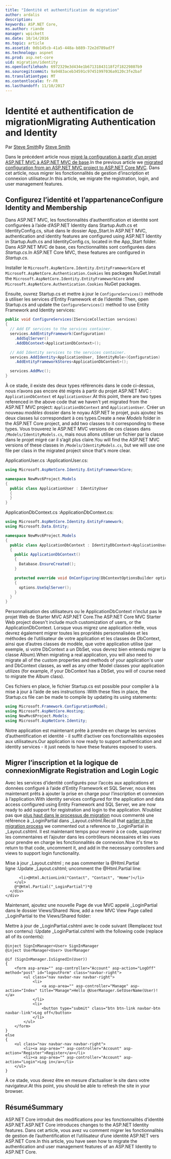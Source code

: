 ```yaml
---
title: "Identité et authentification de migration"
author: ardalis
description: 
keywords: ASP.NET Core,
ms.author: riande
manager: wpickett
ms.date: 10/14/2016
ms.topic: article
ms.assetid: 0db145cb-41a5-448a-b889-72e2d789ad7f
ms.technology: aspnet
ms.prod: asp.net-core
uid: migration/identity
ms.openlocfilehash: 6972329e3d434e1b67131843118f2f18229807b9
ms.sourcegitcommit: 9a9483aceb34591c97451997036a9120c3fe2baf
ms.translationtype: MT
ms.contentlocale: fr-FR
ms.lasthandoff: 11/10/2017
---
```

# <a name="migrating-authentication-and-identity"></a><span data-ttu-id="556e2-103">Identité et authentification de migration</span><span class="sxs-lookup"><span data-stu-id="556e2-103">Migrating Authentication and Identity</span></span>

<a name="migration-identity"></a>

<span data-ttu-id="556e2-104">Par [Steve Smith](https://ardalis.com/)</span><span class="sxs-lookup"><span data-stu-id="556e2-104">By [Steve Smith](https://ardalis.com/)</span></span>

<span data-ttu-id="556e2-105">Dans le précédent article nous [migré la configuration à partir d’un projet ASP.NET MVC à ASP.NET MVC de base](configuration.md).</span><span class="sxs-lookup"><span data-stu-id="556e2-105">In the previous article we [migrated configuration from an ASP.NET MVC project to ASP.NET Core MVC](configuration.md).</span></span> <span data-ttu-id="556e2-106">Dans cet article, nous migrer les fonctionnalités de gestion d’inscription et connexion utilisateur.</span><span class="sxs-lookup"><span data-stu-id="556e2-106">In this article, we migrate the registration, login, and user management features.</span></span>

## <a name="configure-identity-and-membership"></a><span data-ttu-id="556e2-107">Configurez l’identité et l’appartenance</span><span class="sxs-lookup"><span data-stu-id="556e2-107">Configure Identity and Membership</span></span>

<span data-ttu-id="556e2-108">Dans ASP.NET MVC, les fonctionnalités d’authentification et identité sont configurées à l’aide d’ASP.NET Identity dans Startup.Auth.cs et IdentityConfig.cs, situé dans le dossier App_Start.</span><span class="sxs-lookup"><span data-stu-id="556e2-108">In ASP.NET MVC, authentication and identity features are configured using ASP.NET Identity in Startup.Auth.cs and IdentityConfig.cs, located in the App_Start folder.</span></span> <span data-ttu-id="556e2-109">Dans ASP.NET MVC de base, ces fonctionnalités sont configurées dans *Startup.cs*.</span><span class="sxs-lookup"><span data-stu-id="556e2-109">In ASP.NET Core MVC, these features are configured in *Startup.cs*.</span></span>

<span data-ttu-id="556e2-110">Installer le `Microsoft.AspNetCore.Identity.EntityFrameworkCore` et `Microsoft.AspNetCore.Authentication.Cookies` les packages NuGet.</span><span class="sxs-lookup"><span data-stu-id="556e2-110">Install the `Microsoft.AspNetCore.Identity.EntityFrameworkCore` and `Microsoft.AspNetCore.Authentication.Cookies` NuGet packages.</span></span>

<span data-ttu-id="556e2-111">Ensuite, ouvrez Startup.cs et mettre à jour le `ConfigureServices()` méthode à utiliser les services d’Entity Framework et de l’identité :</span><span class="sxs-lookup"><span data-stu-id="556e2-111">Then, open Startup.cs and update the `ConfigureServices()` method to use Entity Framework and Identity services:</span></span>

```csharp
public void ConfigureServices(IServiceCollection services)
{
  // Add EF services to the services container.
  services.AddEntityFramework(Configuration)
    .AddSqlServer()
    .AddDbContext<ApplicationDbContext>();

  // Add Identity services to the services container.
  services.AddIdentity<ApplicationUser, IdentityRole>(Configuration)
    .AddEntityFrameworkStores<ApplicationDbContext>();

  services.AddMvc();
}
```

<span data-ttu-id="556e2-112">À ce stade, il existe des deux types référencés dans le code ci-dessus, nous n’avons pas encore été migrés à partir du projet ASP.NET MVC : `ApplicationDbContext` et `ApplicationUser`.</span><span class="sxs-lookup"><span data-stu-id="556e2-112">At this point, there are two types referenced in the above code that we haven't yet migrated from the ASP.NET MVC project: `ApplicationDbContext` and `ApplicationUser`.</span></span> <span data-ttu-id="556e2-113">Créer un nouveau *modèles* dossier dans le noyau ASP.NET le projet, puis ajoutez les deux classes lui correspondant à ces types.</span><span class="sxs-lookup"><span data-stu-id="556e2-113">Create a new *Models* folder in the ASP.NET Core project, and add two classes to it corresponding to these types.</span></span> <span data-ttu-id="556e2-114">Vous trouverez le ASP.NET MVC versions de ces classes dans `/Models/IdentityModels.cs`, mais nous allons utiliser un fichier par la classe dans le projet migré car il s’agit plus claire.</span><span class="sxs-lookup"><span data-stu-id="556e2-114">You will find the ASP.NET MVC versions of these classes in `/Models/IdentityModels.cs`, but we will use one file per class in the migrated project since that's more clear.</span></span>

<span data-ttu-id="556e2-115">ApplicationUser.cs :</span><span class="sxs-lookup"><span data-stu-id="556e2-115">ApplicationUser.cs:</span></span>

```csharp
using Microsoft.AspNetCore.Identity.EntityFrameworkCore;

namespace NewMvc6Project.Models
{
  public class ApplicationUser : IdentityUser
  {
  }
}
```

<span data-ttu-id="556e2-116">ApplicationDbContext.cs :</span><span class="sxs-lookup"><span data-stu-id="556e2-116">ApplicationDbContext.cs:</span></span>

```csharp
using Microsoft.AspNetCore.Identity.EntityFramework;
using Microsoft.Data.Entity;

namespace NewMvc6Project.Models
{
  public class ApplicationDbContext : IdentityDbContext<ApplicationUser>
  {
    public ApplicationDbContext()
    {
      Database.EnsureCreated();
    }

    protected override void OnConfiguring(DbContextOptionsBuilder options)
    {
      options.UseSqlServer();
    }
  }
}
```

<span data-ttu-id="556e2-117">Personnalisation des utilisateurs ou le ApplicationDbContext n’inclut pas le projet Web de Starter MVC ASP.NET Core.</span><span class="sxs-lookup"><span data-stu-id="556e2-117">The ASP.NET Core MVC Starter Web project doesn't include much customization of users, or the ApplicationDbContext.</span></span> <span data-ttu-id="556e2-118">Lorsque vous migrez une application réelle, vous devrez également migrer toutes les propriétés personnalisées et les méthodes de l’utilisateur de votre application et les classes de DbContext, ainsi que d’autres classes de modèle, que votre application utilise (par exemple, si votre DbContext a un DbSet<Album>, vous devrez bien entendu migrer la classe Album).</span><span class="sxs-lookup"><span data-stu-id="556e2-118">When migrating a real application, you will also need to migrate all of the custom properties and methods of your application's user and DbContext classes, as well as any other Model classes your application utilizes (for example, if your DbContext has a DbSet<Album>, you will of course need to migrate the Album class).</span></span>

<span data-ttu-id="556e2-119">Ces fichiers en place, le fichier Startup.cs est possible pour compiler à la mise à jour à l’aide de ses instructions :</span><span class="sxs-lookup"><span data-stu-id="556e2-119">With these files in place, the Startup.cs file can be made to compile by updating its using statements:</span></span>

```csharp
using Microsoft.Framework.ConfigurationModel;
using Microsoft.AspNetCore.Hosting;
using NewMvc6Project.Models;
using Microsoft.AspNetCore.Identity;
```

<span data-ttu-id="556e2-120">Notre application est maintenant prête à prendre en charge les services d’authentification et identité - il suffit d’activer ces fonctionnalités exposées aux utilisateurs.</span><span class="sxs-lookup"><span data-stu-id="556e2-120">Our application is now ready to support authentication and identity services - it just needs to have these features exposed to users.</span></span>

## <a name="migrate-registration-and-login-logic"></a><span data-ttu-id="556e2-121">Migrer l’inscription et la logique de connexion</span><span class="sxs-lookup"><span data-stu-id="556e2-121">Migrate Registration and Login Logic</span></span>

<span data-ttu-id="556e2-122">Avec les services d’identité configurés pour l’accès aux applications et données configuré à l’aide d’Entity Framework et SQL Server, nous êtes maintenant prêts à ajouter la prise en charge pour l’inscription et connexion à l’application.</span><span class="sxs-lookup"><span data-stu-id="556e2-122">With identity services configured for the application and data access configured using Entity Framework and SQL Server, we are now ready to add support for registration and login to the application.</span></span> <span data-ttu-id="556e2-123">N’oubliez pas que [plus haut dans le processus de migration](mvc.md#migrate-layout-file) nous commenté une référence à _LoginPartial dans _Layout.cshtml.</span><span class="sxs-lookup"><span data-stu-id="556e2-123">Recall that [earlier in the migration process](mvc.md#migrate-layout-file) we commented out a reference to _LoginPartial in _Layout.cshtml.</span></span> <span data-ttu-id="556e2-124">Il est maintenant temps pour revenir à ce code, supprimez les commentaires et l’ajouter dans les contrôleurs nécessaires et les vues pour prendre en charge les fonctionnalités de connexion.</span><span class="sxs-lookup"><span data-stu-id="556e2-124">Now it's time to return to that code, uncomment it, and add in the necessary controllers and views to support login functionality.</span></span>

<span data-ttu-id="556e2-125">Mise à jour _Layout.cshtml ; ne pas commenter la @Html.Partial ligne :</span><span class="sxs-lookup"><span data-stu-id="556e2-125">Update _Layout.cshtml; uncomment the @Html.Partial line:</span></span>

```cshtml
      <li>@Html.ActionLink("Contact", "Contact", "Home")</li>
    </ul>
    @*@Html.Partial("_LoginPartial")*@
  </div>
</div>
```

<span data-ttu-id="556e2-126">Maintenant, ajoutez une nouvelle Page de vue MVC appelé _LoginPartial dans le dossier Views/Shared :</span><span class="sxs-lookup"><span data-stu-id="556e2-126">Now, add a new MVC View Page called _LoginPartial to the Views/Shared folder:</span></span>

<span data-ttu-id="556e2-127">Mettre à jour de _LoginPartial.cshtml avec le code suivant (Remplacez tout son contenu) :</span><span class="sxs-lookup"><span data-stu-id="556e2-127">Update _LoginPartial.cshtml with the following code (replace all of its contents):</span></span>

```cshtml
@inject SignInManager<User> SignInManager
@inject UserManager<User> UserManager

@if (SignInManager.IsSignedIn(User))
{
    <form asp-area="" asp-controller="Account" asp-action="LogOff" method="post" id="logoutForm" class="navbar-right">
        <ul class="nav navbar-nav navbar-right">
            <li>
                <a asp-area="" asp-controller="Manage" asp-action="Index" title="Manage">Hello @UserManager.GetUserName(User)!</a>
            </li>
            <li>
                <button type="submit" class="btn btn-link navbar-btn navbar-link">Log off</button>
            </li>
        </ul>
    </form>
}
else
{
    <ul class="nav navbar-nav navbar-right">
        <li><a asp-area="" asp-controller="Account" asp-action="Register">Register</a></li>
        <li><a asp-area="" asp-controller="Account" asp-action="Login">Log in</a></li>
    </ul>
}
```

<span data-ttu-id="556e2-128">À ce stade, vous devez être en mesure d’actualiser le site dans votre navigateur.</span><span class="sxs-lookup"><span data-stu-id="556e2-128">At this point, you should be able to refresh the site in your browser.</span></span>

## <a name="summary"></a><span data-ttu-id="556e2-129">Résumé</span><span class="sxs-lookup"><span data-stu-id="556e2-129">Summary</span></span>

<span data-ttu-id="556e2-130">ASP.NET Core introduit des modifications pour les fonctionnalités d’identité ASP.NET.</span><span class="sxs-lookup"><span data-stu-id="556e2-130">ASP.NET Core introduces changes to the ASP.NET Identity features.</span></span> <span data-ttu-id="556e2-131">Dans cet article, vous avez vu comment migrer les fonctionnalités de gestion de l’authentification et l’utilisateur d’une identité ASP.NET vers ASP.NET Core.</span><span class="sxs-lookup"><span data-stu-id="556e2-131">In this article, you have seen how to migrate the authentication and user management features of an ASP.NET Identity to ASP.NET Core.</span></span>
